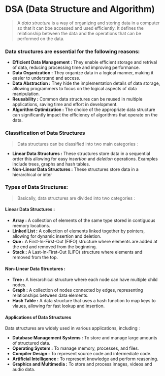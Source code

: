 # DSA (Data Structure and Algorithm)

> A *data structure* is a way of organizing and storing data in a computer so that it can bbe accessed and used efficiently. It defines the relationship between the data and the operations that can be performed on the data.

### Data structures are essential for the following reasons:

* **Efficient Data Management :** They enable efficient storage and retrival of data, reducing processing time and improving performance.
* **Data Organization :** They organize data in a logical manner, making it easier to understand and access.
* **Data Abstraction :** They hide the implementation details of data storage, allowing programmers to focus on the logical aspects of data manipulation.
* **Reusability :** Common data structures can be reused in multiple applications, saving time and effort in development.
* **Algorithm Optimization :** The choice of the appropriate data structure can significantly impact the efficiency of algorithms that operate on the data.

### Classification of Data Structures

> Data structures can be classified into two main categories :

* **Linear Data Structures :** These structures store data in a sequential order this allowing for easy *insertion* and *deletion* operations. Examples include trees, graphs and hash tables.
* **Non-Linear Data Structures :** These structures store data in a hierarchical or inter

### Types of Data Structures:

> Basically, data structures are divided into two categories :

#### Linear Data Structures :

* **Array :** A collection of elements of the same type stored in contiguous memory locations.
*  **Linked List :** A collection of elements linked together by pointers, allowing for dynamic insertion and deletion.
*  **Que :** A First-In-First-Out (FIFO) structure where elements are added at the end and removed from the beginning.
*  **Stack :** A Last-In-First-Out (LIFO) structure where elements and removed from the top.

#### Non-Linear Data Structures :

* **Tree :** A hierarchical structure where each node can have multiple child nodes.
* **Graph :** A collection of nodes connected by edges, representing relationships between data elements.
* **Hash Table :** A data structure that uses a hash function to map keys to vlaues, allowing for fast lookup and insertion.

#### Applications of Data Structures

Data structures are widely used in various applications, including :

* **Database Management Systems :** To store and manage large amounts of structured data.
*  **Operating System :** To manage memory, processes, and files.
*  **Compiler Design :** To represent source code and intermediate code.
*  **Artificial Intelligence :** To represent knowledge and perform reasoning.
*  **Graphics and Multimedia :** To store and process images, videos and audio data.
